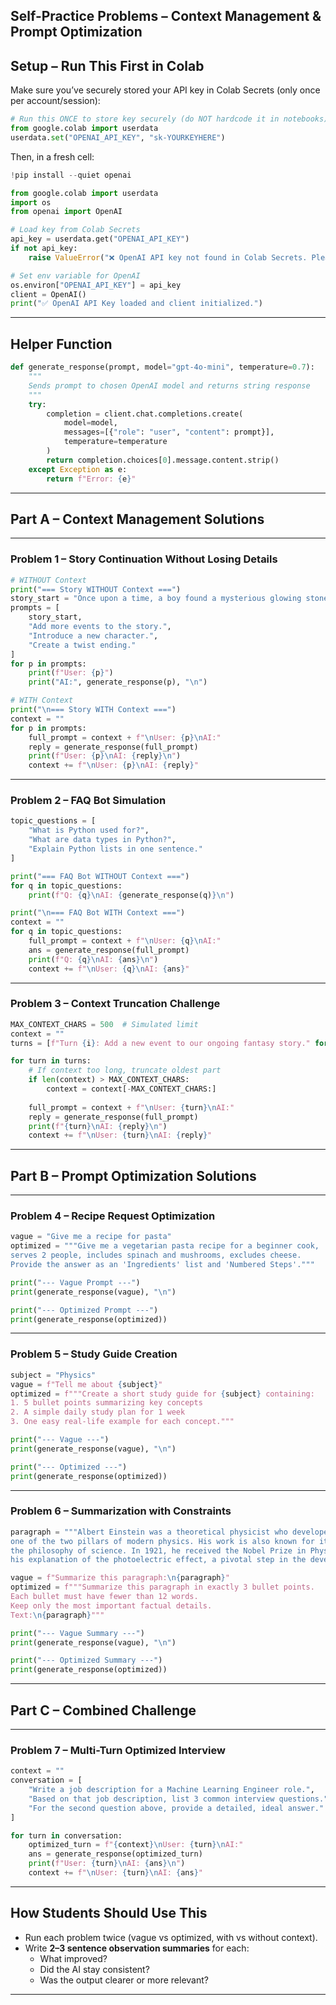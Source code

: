 ## **Self-Practice Problems – Context Management \& Prompt Optimization**
## **Setup – Run This First in Colab**

Make sure you’ve securely stored your API key in Colab Secrets (only once per account/session):

```python
# Run this ONCE to store key securely (do NOT hardcode it in notebooks)
from google.colab import userdata
userdata.set("OPENAI_API_KEY", "sk-YOURKEYHERE")
```

Then, in a fresh cell:

```python
!pip install --quiet openai

from google.colab import userdata
import os
from openai import OpenAI

# Load key from Colab Secrets
api_key = userdata.get("OPENAI_API_KEY")
if not api_key:
    raise ValueError("❌ OpenAI API key not found in Colab Secrets. Please set it first.")

# Set env variable for OpenAI
os.environ["OPENAI_API_KEY"] = api_key
client = OpenAI()
print("✅ OpenAI API Key loaded and client initialized.")
```


***

## **Helper Function**

```python
def generate_response(prompt, model="gpt-4o-mini", temperature=0.7):
    """
    Sends prompt to chosen OpenAI model and returns string response
    """
    try:
        completion = client.chat.completions.create(
            model=model,
            messages=[{"role": "user", "content": prompt}],
            temperature=temperature
        )
        return completion.choices[0].message.content.strip()
    except Exception as e:
        return f"Error: {e}"
```


***

## **Part A – Context Management Solutions**


***

### **Problem 1 – Story Continuation Without Losing Details**

```python
# WITHOUT Context
print("=== Story WITHOUT Context ===")
story_start = "Once upon a time, a boy found a mysterious glowing stone."
prompts = [
    story_start,
    "Add more events to the story.",
    "Introduce a new character.",
    "Create a twist ending."
]
for p in prompts:
    print(f"User: {p}")
    print("AI:", generate_response(p), "\n")

# WITH Context
print("\n=== Story WITH Context ===")
context = ""
for p in prompts:
    full_prompt = context + f"\nUser: {p}\nAI:"
    reply = generate_response(full_prompt)
    print(f"User: {p}\nAI: {reply}\n")
    context += f"\nUser: {p}\nAI: {reply}"
```


***

### **Problem 2 – FAQ Bot Simulation**

```python
topic_questions = [
    "What is Python used for?",
    "What are data types in Python?",
    "Explain Python lists in one sentence."
]

print("=== FAQ Bot WITHOUT Context ===")
for q in topic_questions:
    print(f"Q: {q}\nAI: {generate_response(q)}\n")

print("\n=== FAQ Bot WITH Context ===")
context = ""
for q in topic_questions:
    full_prompt = context + f"\nUser: {q}\nAI:"
    ans = generate_response(full_prompt)
    print(f"Q: {q}\nAI: {ans}\n")
    context += f"\nUser: {q}\nAI: {ans}"
```


***

### **Problem 3 – Context Truncation Challenge**

```python
MAX_CONTEXT_CHARS = 500  # Simulated limit
context = ""
turns = [f"Turn {i}: Add a new event to our ongoing fantasy story." for i in range(1, 11)]

for turn in turns:
    # If context too long, truncate oldest part
    if len(context) > MAX_CONTEXT_CHARS:
        context = context[-MAX_CONTEXT_CHARS:]
    
    full_prompt = context + f"\nUser: {turn}\nAI:"
    reply = generate_response(full_prompt)
    print(f"{turn}\nAI: {reply}\n")
    context += f"\nUser: {turn}\nAI: {reply}"
```


***

## **Part B – Prompt Optimization Solutions**


***

### **Problem 4 – Recipe Request Optimization**

```python
vague = "Give me a recipe for pasta"
optimized = """Give me a vegetarian pasta recipe for a beginner cook, 
serves 2 people, includes spinach and mushrooms, excludes cheese. 
Provide the answer as an 'Ingredients' list and 'Numbered Steps'."""

print("--- Vague Prompt ---")
print(generate_response(vague), "\n")

print("--- Optimized Prompt ---")
print(generate_response(optimized))
```


***

### **Problem 5 – Study Guide Creation**

```python
subject = "Physics"
vague = f"Tell me about {subject}"
optimized = f"""Create a short study guide for {subject} containing:
1. 5 bullet points summarizing key concepts
2. A simple daily study plan for 1 week
3. One easy real-life example for each concept."""

print("--- Vague ---")
print(generate_response(vague), "\n")

print("--- Optimized ---")
print(generate_response(optimized))
```


***

### **Problem 6 – Summarization with Constraints**

```python
paragraph = """Albert Einstein was a theoretical physicist who developed the theory of relativity,
one of the two pillars of modern physics. His work is also known for its influence on
the philosophy of science. In 1921, he received the Nobel Prize in Physics for
his explanation of the photoelectric effect, a pivotal step in the development of quantum theory."""

vague = f"Summarize this paragraph:\n{paragraph}"
optimized = f"""Summarize this paragraph in exactly 3 bullet points.
Each bullet must have fewer than 12 words.
Keep only the most important factual details.
Text:\n{paragraph}"""

print("--- Vague Summary ---")
print(generate_response(vague), "\n")

print("--- Optimized Summary ---")
print(generate_response(optimized))
```


***

## **Part C – Combined Challenge**


***

### **Problem 7 – Multi-Turn Optimized Interview**

```python
context = ""
conversation = [
    "Write a job description for a Machine Learning Engineer role.",
    "Based on that job description, list 3 common interview questions.",
    "For the second question above, provide a detailed, ideal answer."
]

for turn in conversation:
    optimized_turn = f"{context}\nUser: {turn}\nAI:"
    ans = generate_response(optimized_turn)
    print(f"User: {turn}\nAI: {ans}\n")
    context += f"\nUser: {turn}\nAI: {ans}"
```


***

## **How Students Should Use This**

- Run each problem twice (vague vs optimized, with vs without context).
- Write **2–3 sentence observation summaries** for each:
    - What improved?
    - Did the AI stay consistent?
    - Was the output clearer or more relevant?

***


